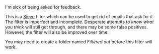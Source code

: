I'm sick of being asked for feedback.

This is a [Sieve](https://proton.me/support/sieve-advanced-custom-filters)
filter which can be used to get rid of emails that ask for it. The filter is
imperfect and incomplete. Desperate attempts to _know what you think_ will still
get through, and there may be some false positives. However, the filter will
also be improved over time.

You may need to create a folder named _Filtered out_ before this filter will
work.
